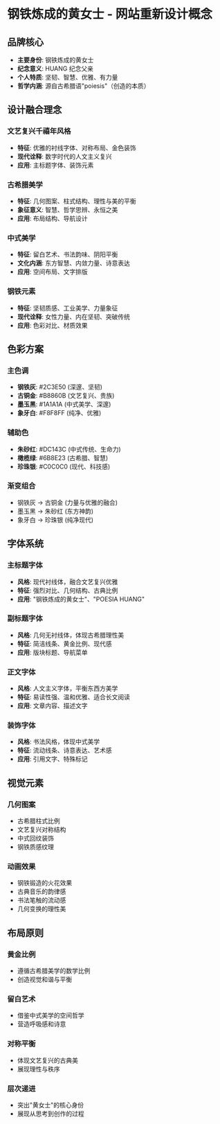 # 钢铁炼成的黄女士 - 网站重新设计概念

## 品牌核心
- **主要身份**: 钢铁炼成的黄女士
- **纪念意义**: HUANG 纪念父亲
- **个人特质**: 坚韧、智慧、优雅、有力量
- **哲学内涵**: 源自古希腊语"poiesis"（创造的本质）

## 设计融合理念

### 文艺复兴千禧年风格
- **特征**: 优雅的衬线字体、对称布局、金色装饰
- **现代诠释**: 数字时代的人文主义复兴
- **应用**: 主标题字体、装饰元素

### 古希腊美学
- **特征**: 几何图案、柱式结构、理性与美的平衡
- **象征意义**: 智慧、哲学思辨、永恒之美
- **应用**: 布局结构、导航设计

### 中式美学
- **特征**: 留白艺术、书法韵味、阴阳平衡
- **文化内涵**: 东方智慧、内敛力量、诗意表达
- **应用**: 空间布局、文字排版

### 钢铁元素
- **特征**: 坚韧质感、工业美学、力量象征
- **现代诠释**: 女性力量、内在坚韧、突破传统
- **应用**: 色彩对比、材质效果

## 色彩方案

### 主色调
- **钢铁灰**: #2C3E50 (深邃、坚韧)
- **古铜金**: #B8860B (文艺复兴、贵族)
- **墨玉黑**: #1A1A1A (中式美学、深邃)
- **象牙白**: #F8F8FF (纯净、优雅)

### 辅助色
- **朱砂红**: #DC143C (中式传统、生命力)
- **橄榄绿**: #6B8E23 (古希腊、智慧)
- **珍珠银**: #C0C0C0 (现代、科技感)

### 渐变组合
- 钢铁灰 → 古铜金 (力量与优雅的融合)
- 墨玉黑 → 朱砂红 (东方神韵)
- 象牙白 → 珍珠银 (纯净现代)

## 字体系统

### 主标题字体
- **风格**: 现代衬线体，融合文艺复兴优雅
- **特征**: 强烈对比、几何结构、古典比例
- **应用**: "钢铁炼成的黄女士"、"POESIA HUANG"

### 副标题字体
- **风格**: 几何无衬线体，体现古希腊理性美
- **特征**: 简洁线条、黄金比例、现代感
- **应用**: 版块标题、导航菜单

### 正文字体
- **风格**: 人文主义字体，平衡东西方美学
- **特征**: 易读性强、温和优雅、适合长文阅读
- **应用**: 文章内容、描述文字

### 装饰字体
- **风格**: 书法风格，体现中式美学
- **特征**: 流动线条、诗意表达、艺术感
- **应用**: 引用文字、特殊标记

## 视觉元素

### 几何图案
- 古希腊柱式比例
- 文艺复兴对称结构
- 中式回纹装饰
- 钢铁质感纹理

### 动画效果
- 钢铁锻造的火花效果
- 古典音乐的韵律感
- 书法笔触的流动感
- 几何变换的理性美

## 布局原则

### 黄金比例
- 遵循古希腊美学的数学比例
- 创造视觉和谐与平衡

### 留白艺术
- 借鉴中式美学的空间哲学
- 营造呼吸感和诗意

### 对称平衡
- 体现文艺复兴的古典美
- 展现理性与秩序

### 层次递进
- 突出"黄女士"的核心身份
- 展现从思考到创作的过程

